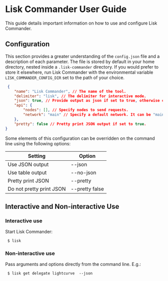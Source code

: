 # Lisk Commander User Guide

This guide details important information on how to use and configure Lisk Commander.

## Configuration

This section provides a greater understanding of the `config.json` file and a description of each parameter. The file is stored by default in your home directory, nested inside a `.lisk-commander` directory. If you would prefer to store it elsewhere, run Lisk Commander with the environmental variable `LISK_COMMANDER_CONFIG_DIR` set to the path of your choice.

```json
 {
	"name": "Lisk Commander", // The name of the tool.
	"delimiter": "lisk", // The delimiter for interactive mode.
	"json": true, // Provide output as json if set to true, otherwise output is table.
	"api": {
		"nodes": [], // Specify nodes to send requests.
		"network": "main" // Specify a default network. It can be "main", "test", "beta" or custom nethash.
	},
	"pretty": false // Pretty print JSON output if set to true.
}
```

Some elements of this configuration can be overridden on the command line using the following options:


Setting | Option
--- | ---
Use JSON output | --json
Use table output | --no-json
Pretty print JSON | --pretty
Do not pretty print JSON | --pretty false

## Interactive and Non-interactive Use

### Interactive use

Start Lisk Commander:

```shell
 $ lisk
```

### Non-interactive use

Pass arguments and options directly from the command line. E.g.:

```shell
 $ lisk get delegate lightcurve  --json
```

